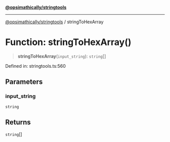 [**@opsimathically/stringtools**](../README.md)

***

[@opsimathically/stringtools](../README.md) / stringToHexArray

# Function: stringToHexArray()

> **stringToHexArray**(`input_string`): `string`[]

Defined in: stringtools.ts:560

## Parameters

### input\_string

`string`

## Returns

`string`[]
